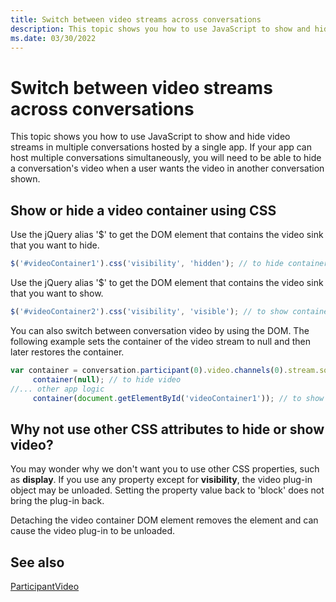 ```yaml
---
title: Switch between video streams across conversations
description: This topic shows you how to use JavaScript to show and hide video streams in multiple conversations hosted by a single app.
ms.date: 03/30/2022
---
```


# Switch between video streams across conversations

This topic shows you how to use JavaScript to show and hide video streams in multiple conversations hosted by a single app. If your app can host multiple conversations simultaneously, you will need to be able to hide a conversation's video when a user wants the video in another conversation shown.

## Show or hide a video container using CSS

Use the jQuery alias '$' to get the DOM element that contains the video sink that you want to hide.

```js
$('#videoContainer1').css('visibility', 'hidden'); // to hide container
```

Use the jQuery alias '$' to get the DOM element that contains the video sink that you want to show.

```js
$('#videoContainer2').css('visibility', 'visible'); // to show container
```

You can also switch between conversation video by using the DOM. The following example sets the container of the video stream to null and then later restores the container.

```js
var container = conversation.participant(0).video.channels(0).stream.source.sink.container;
     container(null); // to hide video
//... other app logic
     container(document.getElementById('videoContainer1')); // to show video

```

## Why not use other CSS attributes to hide or show video?

You may wonder why we don't want you to use other CSS properties, such as **display**. If you use any property except for **visibility**, the video plug-in object may be unloaded. Setting the property value back to 'block' does not bring the plug-in back.

Detaching the video container DOM element removes the element and can cause the video plug-in to be unloaded.

## See also

[ParticipantVideo](http://officedev.github.io/skype-docs/Skype/WebSDK/model/api/interfaces/jcafe.participantvideo.html)
